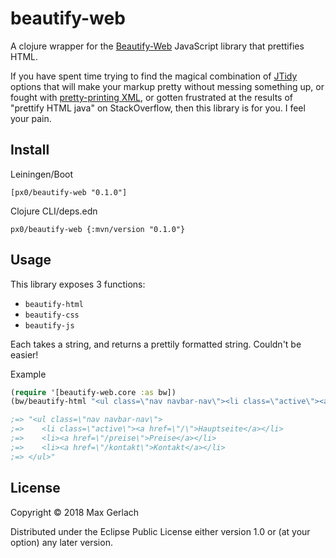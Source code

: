 # beautify-web

A clojure wrapper for the [Beautify-Web](https://github.com/beautify-web/js-beautify) JavaScript library that prettifies HTML.

If you have spent time trying to find the magical combination of [JTidy](http://jtidy.sourceforge.net/) options that will make your markup pretty without messing something up, or fought with [pretty-printing XML](https://snipplr.com/view/30351/pretty-printer-xml-in-clojure/), or gotten frustrated at the results of "prettify HTML java" on StackOverflow, then this library is for you. I feel your pain.

## Install

Leiningen/Boot

`[px0/beautify-web "0.1.0"]`

Clojure CLI/deps.edn

`px0/beautify-web {:mvn/version "0.1.0"}`

## Usage

This library exposes 3 functions:

- `beautify-html`
- `beautify-css`
- `beautify-js`

Each takes a string, and returns a prettily formatted string. Couldn't be easier!

Example
```clj
(require '[beautify-web.core :as bw])
(bw/beautify-html "<ul class=\"nav navbar-nav\"><li class=\"active\"><a href=\"/\">Hauptseite</a></li><li><a href=\"/preise\">Preise</a></li><li><a href=\"/kontakt\">Kontakt</a></li></ul>")

;=> "<ul class=\"nav navbar-nav\">
;=>    <li class=\"active\"><a href=\"/\">Hauptseite</a></li>
;=>    <li><a href=\"/preise\">Preise</a></li>
;=>    <li><a href=\"/kontakt\">Kontakt</a></li>
;=> </ul>"

```

## License

Copyright © 2018 Max Gerlach

Distributed under the Eclipse Public License either version 1.0 or (at
your option) any later version.
